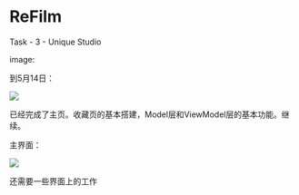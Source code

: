 # ReFilm
Task - 3  - Unique Studio

image:

到5月14日：

![](https://github.com/wondervictor/ReFilm/blob/master/favoriteView.png)

已经完成了主页。收藏页的基本搭建，Model层和ViewModel层的基本功能。继续。

主界面：

![](https://github.com/wondervictor/ReFilm/blob/master/main.png)

还需要一些界面上的工作